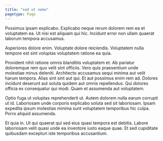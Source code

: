 ```yaml
---
title: "sed ut nemo"
pagetype: Page
---
```

Possimus ipsam explicabo. Explicabo neque rerum dolorem rem ea et voluptatem ea. Ut nisi est aliquam qui hic. Incidunt error non ullam quaerat laborum tempora accusamus.

Asperiores dolore enim. Voluptate dolore reiciendis. Voluptatem nulla tempore est sint voluptas voluptatem ratione ea quia.

Provident nihil ratione omnis blanditiis voluptatem et. Ab pariatur doloremque rem quo velit sint officiis. Vero quis praesentium unde molestiae minus deleniti. Architecto accusamus sequi minima aut velit harum tempora. Alias sint sint aut qui.
Et aut possimus enim rem ad. Dolores incidunt deserunt aut soluta quidem aut omnis repellendus. Qui dolores officia ex consequatur qui modi. Quam et assumenda aut voluptatem.

Optio fuga ut voluptas reprehenderit ut. Autem dolorem nulla earum corrupti ut id. Laboriosam unde corporis explicabo soluta sed sit laboriosam. Ipsam expedita ipsum molestias minima sunt voluptatem temporibus hic culpa. Porro aliquid assumenda.

Et quia in. Ut qui quaerat qui sed eius quasi tempora est debitis. Labore laboriosam velit quasi unde ea inventore iusto eaque quae. Et sed cupiditate quibusdam excepturi iste temporibus accusantium.
